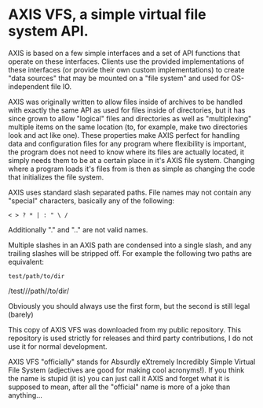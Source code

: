 # AXIS VFS, a simple virtual file system API.

AXIS is based on a few simple interfaces and a set of API functions that operate on these interfaces.
Clients use the provided implementations of these interfaces (or provide their own custom implementations)
to create "data sources" that may be mounted on a "file system" and used for OS-independent file IO.

AXIS was originally written to allow files inside of archives to be handled with exactly the same API as
used for files inside of directories, but it has since grown to allow "logical" files and directories as
well as "multiplexing" multiple items on the same location (to, for example, make two directories look
and act like one). These properties make AXIS perfect for handling data and configuration files for any
program where flexibility is important, the program does not need to know where its files are actually
located, it simply needs them to be at a certain place in it's AXIS file system. Changing where a program
loads it's files from is then as simple as changing the code that initializes the file system.

AXIS uses standard slash separated paths. File names may not contain any "special" characters, basically
any of the following:

	< > ? * | : " \ /

Additionally "." and ".." are not valid names.

Multiple slashes in an AXIS path are condensed into a single slash, and any trailing slashes will be stripped off.
For example the following two paths are equivalent:

	test/path/to/dir
  /test///path//to/dir/

Obviously you should always use the first form, but the second is still legal (barely)

This copy of AXIS VFS was downloaded from my public repository. This repository is used strictly for releases and third party contributions, I do not use it for normal development.

AXIS VFS "officially" stands for Absurdly eXtremely Incredibly Simple Virtual File System (adjectives are
good for making cool acronyms!). If you think the name is stupid (it is) you can just call it AXIS and
forget what it is supposed to mean, after all the "official" name is more of a joke than anything...
